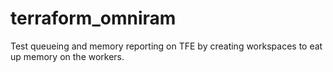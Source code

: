 # terraform_omniram
Test queueing and memory reporting on TFE by creating workspaces to eat up memory on the workers.

